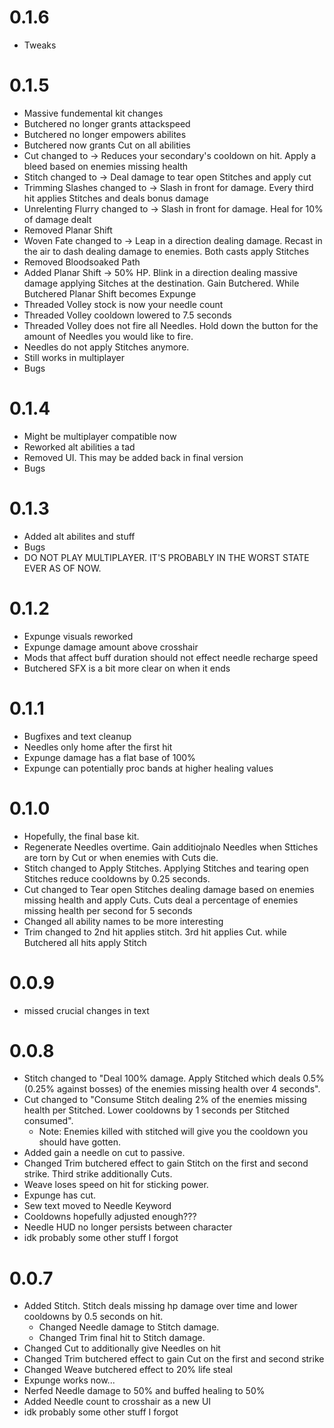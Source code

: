 # 0.1.6
- Tweaks
# 0.1.5
- Massive fundemental kit changes
- Butchered no longer grants attackspeed
- Butchered no longer empowers abilites
- Butchered now grants Cut on all abilities
- Cut changed to -> Reduces your secondary's cooldown on hit. Apply a bleed based on enemies missing health
- Stitch changed to -> Deal damage to tear open Stitches and apply cut
- Trimming Slashes changed to -> Slash in front for damage. Every third hit applies Stitches and deals bonus damage
- Unrelenting Flurry changed to -> Slash in front for damage. Heal for 10% of damage dealt
- Removed Planar Shift
- Woven Fate changed to -> Leap in a direction dealing damage. Recast in the air to dash dealing damage to enemies. Both casts apply Stitches
- Removed Bloodsoaked Path
- Added Planar Shift -> 50% HP. Blink in a direction dealing massive damage applying Sitches at the destination. Gain Butchered. While Butchered Planar Shift becomes Expunge
- Threaded Volley stock is now your needle count
- Threaded Volley cooldown lowered to 7.5 seconds
- Threaded Volley does not fire all Needles. Hold down the button for the amount of Needles you would like to fire.
- Needles do not apply Stitches anymore.
- Still works in multiplayer
- Bugs
# 0.1.4
- Might be multiplayer compatible now
- Reworked alt abilities a tad
- Removed UI. This may be added back in final version
- Bugs
# 0.1.3
- Added alt abilites and stuff
- Bugs
- DO NOT PLAY MULTIPLAYER. IT'S PROBABLY IN THE WORST STATE EVER AS OF NOW.
# 0.1.2
- Expunge visuals reworked
- Expunge damage amount above crosshair
- Mods that affect buff duration should not effect needle recharge speed
- Butchered SFX is a bit more clear on when it ends
# 0.1.1
- Bugfixes and text cleanup
- Needles only home after the first hit
- Expunge damage has a flat base of 100%
- Expunge can potentially proc bands at higher healing values
# 0.1.0
- Hopefully, the final base kit.
- Regenerate Needles overtime. Gain additiojnalo Needles when Sttiches are torn by Cut or when enemies with Cuts die.
- Stitch changed to Apply Stitches. Applying Stitches and tearing open Stitches reduce cooldowns by 0.25 seconds.
- Cut changed to Tear open Stitches dealing damage based on enemies missing health and apply Cuts. Cuts deal a percentage of enemies missing health per second for 5 seconds
- Changed all ability names to be more interesting
- Trim changed to 2nd hit applies stitch. 3rd hit applies Cut. while Butchered all hits apply Stitch
# 0.0.9
- missed crucial changes in text
# 0.0.8
- Stitch changed to "Deal 100% damage. Apply Stitched which deals 0.5% (0.25% against bosses) of the enemies missing health over 4 seconds".
- Cut changed to "Consume Stitch dealing 2% of the enemies missing health per Stitched. Lower cooldowns by 1 seconds per Stitched consumed".
    - Note: Enemies killed with stitched will give you the cooldown you should have gotten.
- Added gain a needle on cut to passive.
- Changed Trim butchered effect to gain Stitch on the first and second strike. Third strike additionally Cuts.
- Weave loses speed on hit for sticking power.
- Expunge has cut.
- Sew text moved to Needle Keyword
- Cooldowns hopefully adjusted enough???
- Needle HUD no longer persists between character
- idk probably some other stuff I forgot

# 0.0.7
- Added Stitch. Stitch deals missing hp damage over time and lower cooldowns by 0.5 seconds on hit.
    - Changed Needle damage to Stitch damage.
    - Changed Trim final hit to Stitch damage.
- Changed Cut to additionally give Needles on hit
- Changed Trim butchered effect to gain Cut on the first and second strike
- Changed Weave butchered effect to 20% life steal
- Expunge works now...
- Nerfed Needle damage to 50% and buffed healing to 50%
- Added Needle count to crosshair as a new UI
- idk probably some other stuff I forgot
